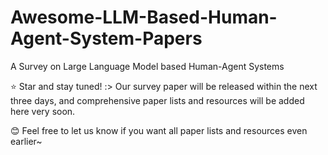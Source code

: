 # Awesome-LLM-Based-Human-Agent-System-Papers
A Survey on Large Language Model based Human-Agent Systems

⭐ Star and stay tuned! :> Our survey paper will be released within the next three days, and comprehensive paper lists and resources will be added here very soon.

😊 Feel free to let us know if you want all paper lists and resources even earlier~ 
